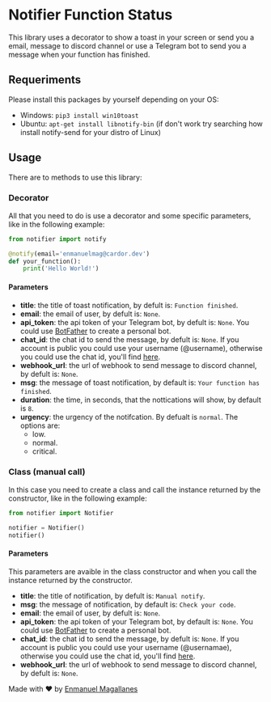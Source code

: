 # Notifier Function Status
This library uses a decorator to show a toast in your screen or send you a email, message to discord channel or use a Telegram bot to send you a message when your function has finished.

## Requeriments

Please install this packages by yourself depending on your OS:

- Windows: ```pip3 install win10toast```
- Ubuntu: ```apt-get install libnotify-bin``` (if don't work try searching how install notify-send for your distro of Linux)

## Usage
There are to methods to use this library:

### Decorator

All that you need to do is use a decorator and some specific parameters, like in the following example:

```python 
from notifier import notify

@notify(email='enmanuelmag@cardor.dev')
def your_function():
    print('Hello World!')
```

#### Parameters
- **title**: the title of toast notification, by defult is: `Function finished`.
- **email**: the email of user, by defult is: `None`.
- **api_token**: the api token of your Telegram bot, by defult is: `None`. You could use [BotFather](https://t.me/botfather) to create a personal bot.
- **chat_id**: the chat id to send the message, by defult is: `None`. If you account is public you could use your username (@username), otherwise you could use the chat id, you'll find [here](https://t.me/username_to_id_bot).
- **webhook_url**: the url of webhook to send message to discord channel, by defult is: `None`.
- **msg**: the message of toast notification, by default is: `Your function has finished`.
- **duration**: the time, in seconds, that the nottications will show, by default is `8`.
- **urgency**: the urgency of the notifcation. By defualt is `normal`. The options are:
  - low.
  - normal.
  - critical.

### Class (manual call)
In this case you need to create a class and call the instance returned by the constructor, like in the following example:

```python
from notifier import Notifier

notifier = Notifier()
notifier()
```

#### Parameters
This parameters are avaible in the class constructor and when you call the instance returned by the constructor.

- **title**: the title of notification, by defult is: `Manual notify`.
- **msg**: the message of notification, by default is: `Check your code`.
- **email**: the email of user, by defult is: `None`.
- **api_token**: the api token of your Telegram bot, by default is: `None`. You could use [BotFather](https://t.me/botfather) to create a personal bot.
- **chat_id**: the chat id to send the message, by defult is: `None`. If you account is public you could use your username (@usernamae), otherwise you could use the chat id, you'll find [here](https://t.me/username_to_id_bot).
- **webhook_url**: the url of webhook to send message to discord channel, by defult is: `None`.


Made with ❤️ by [Enmanuel Magallanes](https://cardor.dev)
